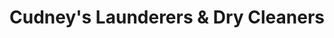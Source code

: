 ---
title: "Cudney's Launderers & Dry Cleaners"
url: /saratoga-springs/cudneys-launderers-und-dry-cleaners/
shop: Wäscherei
---